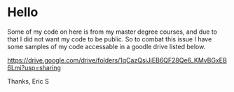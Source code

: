 # Hello

Some of my code on here is from my master degree courses, and due to that I did not want my code to be public. So to combat this issue I have some samples of my code accessable in a goodle drive listed below.

https://drive.google.com/drive/folders/1qCazQsiJiEB6QF28Qe6_KMvBGxEB6Lmi?usp=sharing

Thanks,
Eric S
